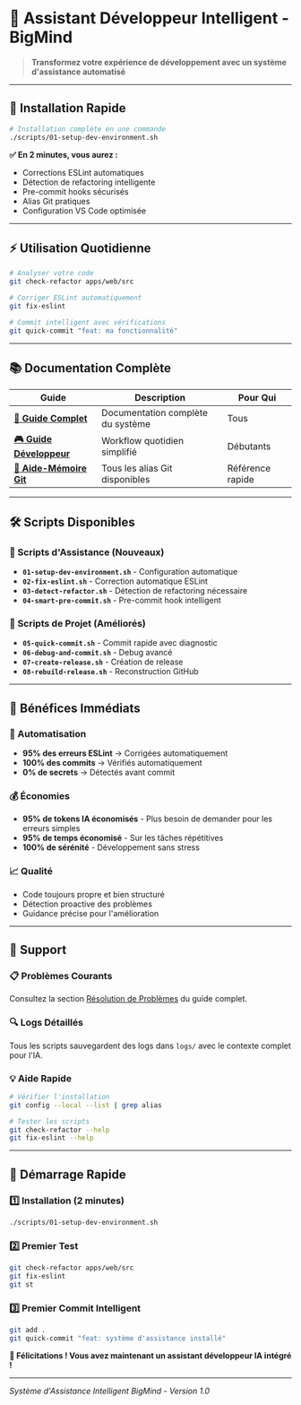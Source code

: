 # 🚀 Assistant Développeur Intelligent - BigMind

> **Transformez votre expérience de développement avec un système d'assistance automatisé**

---

## 🎯 Installation Rapide

```bash
# Installation complète en une commande
./scripts/01-setup-dev-environment.sh
```

**✅ En 2 minutes, vous aurez :**

- Corrections ESLint automatiques
- Détection de refactoring intelligente
- Pre-commit hooks sécurisés
- Alias Git pratiques
- Configuration VS Code optimisée

---

## ⚡ Utilisation Quotidienne

```bash
# Analyser votre code
git check-refactor apps/web/src

# Corriger ESLint automatiquement
git fix-eslint

# Commit intelligent avec vérifications
git quick-commit "feat: ma fonctionnalité"
```

---

## 📚 Documentation Complète

| **Guide**                                                      | **Description**                   | **Pour Qui**     |
| -------------------------------------------------------------- | --------------------------------- | ---------------- |
| **[📖 Guide Complet](ASSISTANT_DEVELOPPEUR_GUIDE_COMPLET.md)** | Documentation complète du système | Tous             |
| **[🎮 Guide Développeur](DEVELOPER_GUIDE.md)**                 | Workflow quotidien simplifié      | Débutants        |
| **[🔧 Aide-Mémoire Git](GIT_ALIASES_CHEATSHEET.md)**           | Tous les alias Git disponibles    | Référence rapide |

---

## 🛠️ Scripts Disponibles

### 🎯 Scripts d'Assistance (Nouveaux)

- **`01-setup-dev-environment.sh`** - Configuration automatique
- **`02-fix-eslint.sh`** - Correction automatique ESLint
- **`03-detect-refactor.sh`** - Détection de refactoring nécessaire
- **`04-smart-pre-commit.sh`** - Pre-commit hook intelligent

### 🚀 Scripts de Projet (Améliorés)

- **`05-quick-commit.sh`** - Commit rapide avec diagnostic
- **`06-debug-and-commit.sh`** - Debug avancé
- **`07-create-release.sh`** - Création de release
- **`08-rebuild-release.sh`** - Reconstruction GitHub

---

## 🎉 Bénéfices Immédiats

### 🤖 Automatisation

- **95% des erreurs ESLint** → Corrigées automatiquement
- **100% des commits** → Vérifiés automatiquement
- **0% de secrets** → Détectés avant commit

### 💰 Économies

- **95% de tokens IA économisés** - Plus besoin de demander pour les erreurs simples
- **95% de temps économisé** - Sur les tâches répétitives
- **100% de sérénité** - Développement sans stress

### 📈 Qualité

- Code toujours propre et bien structuré
- Détection proactive des problèmes
- Guidance précise pour l'amélioration

---

## 🚨 Support

### 📋 Problèmes Courants

Consultez la section [Résolution de Problèmes](ASSISTANT_DEVELOPPEUR_GUIDE_COMPLET.md#-résolution-de-problèmes) du guide complet.

### 🔍 Logs Détaillés

Tous les scripts sauvegardent des logs dans `logs/` avec le contexte complet pour l'IA.

### 💡 Aide Rapide

```bash
# Vérifier l'installation
git config --local --list | grep alias

# Tester les scripts
git check-refactor --help
git fix-eslint --help
```

---

## 🎯 Démarrage Rapide

### 1️⃣ Installation (2 minutes)

```bash
./scripts/01-setup-dev-environment.sh
```

### 2️⃣ Premier Test

```bash
git check-refactor apps/web/src
git fix-eslint
git st
```

### 3️⃣ Premier Commit Intelligent

```bash
git add .
git quick-commit "feat: système d'assistance installé"
```

**🎉 Félicitations ! Vous avez maintenant un assistant développeur IA intégré !**

---

_Système d'Assistance Intelligent BigMind - Version 1.0_
